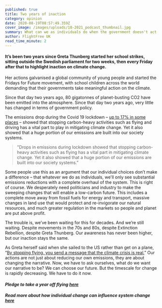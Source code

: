 ```yaml
---
published: true
title: Two years of inaction
category: opinion
date: 2020-08-19T08:57:49.359Z
cover_image: /images/uploads/10-2021_podcast_thumbnail.jpg
summary: What can we as individuals do when the government doesn't act on the climate?
author: FlightFree UK
read_time_minute: 2
---
```

#### It’s been two years since Greta Thunberg started her school strikes, sitting outside the Swedish parliament for two weeks, then every Friday after that to highlight inaction on climate change.

Her actions galvanised a global community of young people and started the Fridays for Future movement, with school children across the world demanding that their governments take meaningful action on the climate. 

Since that day two years ago, 80 gigatonnes of planet-busting CO2 have been emitted into the atmosphere. Since that day two years ago, very little has changed in terms of government policy.

The emissions drop during the Covid 19 lockdown – [up to 17% in some places](http://www.climateaction.org/news/global-carbon-emissions-drop-17-due-to-lockdown) – showed that stopping carbon-heavy activities such as flying and driving has a vital part to play in mitigating climate change. Yet it also showed that a huge portion of our emissions are built into our society systems.

> "Drops in emissions during lockdown showed that stopping carbon-heavy activities such as flying has a vital part in mitigating climate change. Yet it also showed that a huge portion of our emissions are built into our society systems.”

Some people use this as an argument that our individual choices don’t make a difference – that whatever we do as individuals, we'll only see substantial emissions reductions with a complete overhaul of the system. This is right of course. We desperately need politicians and industry to make the sweeping changes that will enable a low-carbon future. This includes a complete move away from fossil fuels for energy and transport, massive changes in land use that would protect and re-invigorate our natural resources, and much greater regulation in the markets so people and planet are put above profit.

The trouble is, we’ve been waiting for this for decades. And we’re still waiting. Despite movements in the 70s and 80s, despite Extinction Rebellion, despite Greta Thunberg. Our awareness has never been higher, but our inaction stays the same.

As Greta herself said when she sailed to the US rather than get on a plane, “[By stopping flying, you send a message that the climate crisis is real.](/post/be-more-greta)” Our actions are not just about reducing our own emissions, they are about changing the narrative. Now, we have to ask ourselves, what do we want our narrative to be? We can choose our future. But the timescale for change is rapidly decreasing. We have to do it now.

#### *Pledge to take a year off flying [here](https://flightfree.co.uk)*

#### *Read more about how individual change can influence system change [here](/post/individual-action-vs-system-change)*